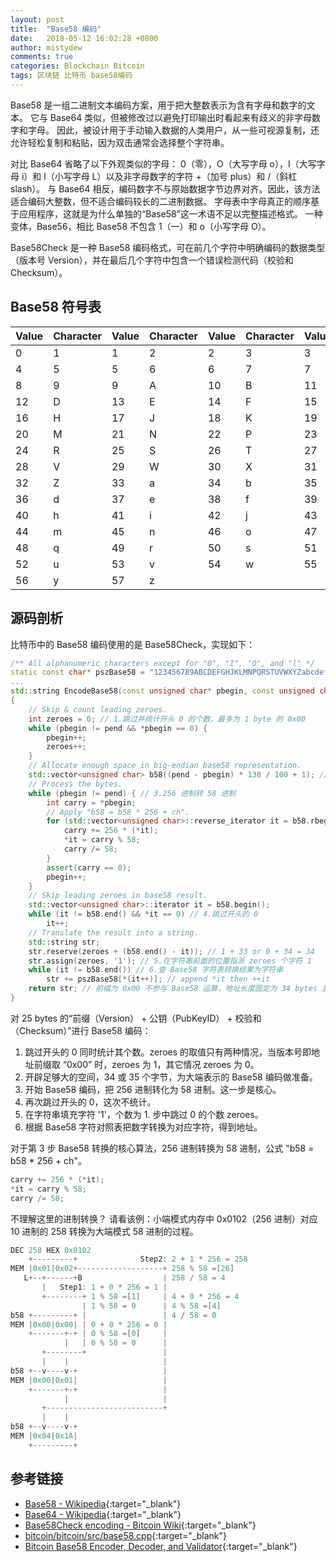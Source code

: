 ```yaml
---
layout: post
title:  "Base58 编码"
date:   2018-05-12 16:02:28 +0800
author: mistydew
comments: true
categories: Blockchain Bitcoin
tags: 区块链 比特币 base58编码
---
```

Base58 是一组二进制文本编码方案，用于把大整数表示为含有字母和数字的文本。
它与 Base64 类似，但被修改过以避免打印输出时看起来有歧义的非字母数字和字母。
因此，被设计用于手动输入数据的人类用户，从一些可视源复制，还允许轻松复制和粘贴，因为双击通常会选择整个字符串。

对比 Base64 省略了以下外观类似的字母：
0（零），O（大写字母 o），I（大写字母 i）和 l（小写字母 L）以及非字母数字的字符 +（加号 plus）和 /（斜杠 slash）。
与 Base64 相反，编码数字不与原始数据字节边界对齐。因此，该方法适合编码大整数，但不适合编码较长的二进制数据。
字母表中字母真正的顺序基于应用程序，这就是为什么单独的“Base58”这一术语不足以完整描述格式。
一种变体，Base56，相比 Base58 不包含 1（一）和 o（小写字母 O）。

Base58Check 是一种 Base58 编码格式，可在前几个字符中明确编码的数据类型（版本号 Version），并在最后几个字符中包含一个错误检测代码（校验和 Checksum）。

## Base58 符号表

Value | Character | Value | Character | Value | Character | Value | Character
------|-----------|-------|-----------|-------|-----------|-------|----------
0     | 1         | 1     | 2         | 2     | 3         | 3     | 4
4     | 5         | 5     | 6         | 6     | 7         | 7     | 8
8     | 9         | 9     | A         | 10    | B         | 11    | C
12    | D         | 13    | E         | 14    | F         | 15    | G
16    | H         | 17    | J         | 18    | K         | 19    | L
20    | M         | 21    | N         | 22    | P         | 23    | Q
24    | R         | 25    | S         | 26    | T         | 27    | U
28    | V         | 29    | W         | 30    | X         | 31    | Y
32    | Z         | 33    | a         | 34    | b         | 35    | c
36    | d         | 37    | e         | 38    | f         | 39    | g
40    | h         | 41    | i         | 42    | j         | 43    | k
44    | m         | 45    | n         | 46    | o         | 47    | p
48    | q         | 49    | r         | 50    | s         | 51    | t
52    | u         | 53    | v         | 54    | w         | 55    | x
56    | y         | 57    | z

## 源码剖析

比特币中的 Base58 编码使用的是 Base58Check，实现如下：

```cpp
/** All alphanumeric characters except for "0", "I", "O", and "l" */
static const char* pszBase58 = "123456789ABCDEFGHJKLMNPQRSTUVWXYZabcdefghijkmnopqrstuvwxyz"; // 10 + 26 * 2 - 4 = 58
...
std::string EncodeBase58(const unsigned char* pbegin, const unsigned char* pend) // Base58 编码
{
    // Skip & count leading zeroes.
    int zeroes = 0; // 1.跳过并统计开头 0 的个数，最多为 1 byte 的 0x00
    while (pbegin != pend && *pbegin == 0) {
        pbegin++;
        zeroes++;
    }
    // Allocate enough space in big-endian base58 representation.
    std::vector<unsigned char> b58((pend - pbegin) * 138 / 100 + 1); // log(256) / log(58), rounded up. // 2.为大端 base58 表示，开辟足够的空间（34 或 35 bytes），向上取整
    // Process the bytes.
    while (pbegin != pend) { // 3.256 进制转 58 进制
        int carry = *pbegin;
        // Apply "b58 = b58 * 256 + ch".
        for (std::vector<unsigned char>::reverse_iterator it = b58.rbegin(); it != b58.rend(); it++) {
            carry += 256 * (*it);
            *it = carry % 58;
            carry /= 58;
        }
        assert(carry == 0);
        pbegin++;
    }
    // Skip leading zeroes in base58 result.
    std::vector<unsigned char>::iterator it = b58.begin();
    while (it != b58.end() && *it == 0) // 4.跳过开头的 0
        it++;
    // Translate the result into a string.
    std::string str;
    str.reserve(zeroes + (b58.end() - it)); // 1 + 33 or 0 + 34 = 34
    str.assign(zeroes, '1'); // 5.在字符串前面的位置指派 zeroes 个字符 1
    while (it != b58.end()) // 6.查 Base58 字符表转换结果为字符串
        str += pszBase58[*(it++)]; // append *it then ++it
    return str; // 前缀为 0x00 不参与 Base58 运算，地址长度固定为 34 bytes 且前缀位 '1'，其他不为 0x00 的前缀，均参与 Base58 运算，地址长度变换范围 33 - 35 bytes
}
```

对 25 bytes 的“前缀（Version） + 公钥（PubKeyID） + 校验和（Checksum）”进行 Base58 编码：
1. 跳过开头的 0 同时统计其个数。zeroes 的取值只有两种情况，当版本号即地址前缀取 “0x00” 时，zeroes 为 1，其它情况 zeroes 为 0。
2. 开辟足够大的空间，34 或 35 个字节，为大端表示的 Base58 编码做准备。
3. 开始 Base58 编码，把 256 进制转化为 58 进制。这一步是核心。
4. 再次跳过开头的 0，这次不统计。
5. 在字符串填充字符 '1'，个数为 1. 步中跳过 0 的个数 zeroes。
6. 根据 Base58 字符对照表把数字转换为对应字符，得到地址。

对于第 3 步 Base58 转换的核心算法，256 进制转换为 58 进制，公式 "b58 = b58 * 256 + ch"。

```cpp
carry += 256 * (*it);
*it = carry % 58;
carry /= 58;
```

不理解这里的进制转换？
请看该例：小端模式内存中 0x0102（256 进制）对应 10 进制的 258 转换为大端模式 58 进制的过程。

```cpp
DEC 258 HEX 0x0102
    +---------+              Step2: 2 + 1 * 256 = 258
MEM |0x01|0x02+-------------------+ 258 % 58 =[26]
   L+--+------+B                  | 258 / 58 = 4
       |   Step1: 1 + 0 * 256 = 1 |
       +--------+ 1 % 58 =[1]     | 4 + 0 * 256 = 4
                | 1 % 58 = 0      | 4 % 58 =[4]
b58 +---------+ |                 | 4 / 58 = 0
MEM |0x00|0x00| | 0 + 0 * 256 = 0 |
    +-------+-+ | 0 % 58 =[0]     |
            |   | 0 % 58 = 0      |
       +--------+                 |
       |    |                     |
b58 +--v----v-+                   |
MEM |0x00|0x01|                   |
    +-------+-+                   |
            |                     |
       +--------------------------+
       |    |
b58 +--v----v-+
MEM |0x04|0x1A|
    +---------+
```

## 参考链接

* [Base58 - Wikipedia](https://en.wikipedia.org/wiki/Base58){:target="_blank"}
* [Base64 - Wikipedia](https://en.wikipedia.org/wiki/Base64){:target="_blank"}
* [Base58Check encoding - Bitcoin Wiki](https://en.bitcoin.it/wiki/Base58Check_encoding){:target="_blank"}
* [bitcoin/bitcoin/src/base58.cpp](https://github.com/bitcoin/bitcoin/blob/master/src/base58.cpp){:target="_blank"}
* [Bitcoin Base58 Encoder, Decoder, and Validator](http://lenschulwitz.com/base58){:target="_blank"}
